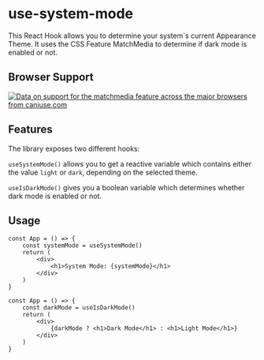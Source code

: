 # use-system-mode

This React Hook allows you to determine your system´s current Appearance Theme. It uses the CSS Feature MatchMedia to determine if dark mode is enabled or not.

## Browser Support

<p class="ciu_embed" data-feature="matchmedia" data-periods="future_1,current,past_1,past_2" data-accessible-colours="false">
<a href="http://caniuse.com/#feat=matchmedia">
<picture>
<source type="image/webp" srcset="https://caniuse.bitsofco.de/image/matchmedia.webp">
<img src="https://caniuse.bitsofco.de/image/matchmedia.png" alt="Data on support for the matchmedia feature across the major browsers from caniuse.com">
</picture>
</a>
</p>

## Features

The library exposes two different hooks:

`useSystemMode()` allows you to get a reactive variable which contains either the value `light` or `dark`, depending on the selected theme.

`useIsDarkMode()` gives you a boolean variable which determines whether dark mode is enabled or not.

## Usage

```
const App = () => {
    const systemMode = useSystemMode()
    return (
        <div>
            <h1>System Mode: {systemMode}</h1>
        </div>
    )
}
```

```
const App = () => {
    const darkMode = useIsDarkMode()
    return (
        <div>
            {darkMode ? <h1>Dark Mode</h1> : <h1>Light Mode</h1>}
        </div>
    )
}
```
